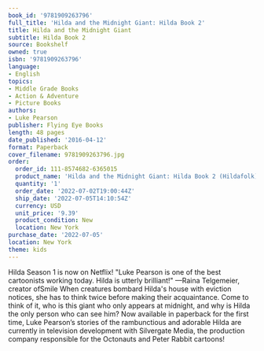 ```yaml
---
book_id: '9781909263796'
full_title: 'Hilda and the Midnight Giant: Hilda Book 2'
title: Hilda and the Midnight Giant
subtitle: Hilda Book 2
source: Bookshelf
owned: true
isbn: '9781909263796'
language:
- English
topics:
- Middle Grade Books
- Action & Adventure
- Picture Books
authors:
- Luke Pearson
publisher: Flying Eye Books
length: 48 pages
date_published: '2016-04-12'
format: Paperback
cover_filename: 9781909263796.jpg
order:
  order_id: 111-8574682-6365015
  product_name: 'Hilda and the Midnight Giant: Hilda Book 2 (Hildafolk)'
  quantity: '1'
  order_date: '2022-07-02T19:00:44Z'
  ship_date: '2022-07-05T14:10:54Z'
  currency: USD
  unit_price: '9.39'
  product_condition: New
  location: New York
purchase_date: '2022-07-05'
location: New York
theme: kids
---
```

Hilda Season 1 is now on Netflix!
"Luke Pearson is one of the best cartoonists working today. Hilda is utterly brilliant!"
—Raina Telgemeier, creator ofSmile
When creatures bombard Hilda's house with eviction notices, she has to think twice before making their acquaintance. Come to think of it, who is this giant who only appears at midnight, and why is Hilda the only person who can see him?
Now available in paperback for the first time, Luke Pearson’s stories of the rambunctious and adorable Hilda are currently in television development with Silvergate Media, the production company responsible for the Octonauts and Peter Rabbit cartoons!
